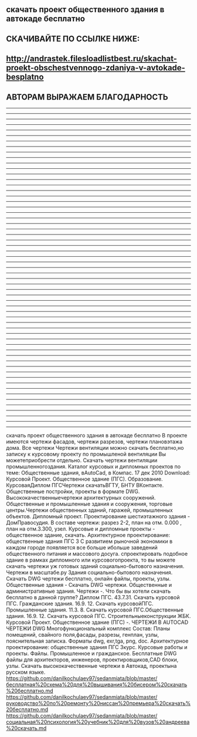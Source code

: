 скачать проект общественного здания в автокаде бесплатно
--------------------------------------------------
СКАЧИВАЙТЕ ПО ССЫЛКЕ НИЖЕ:
--------------------------------------------------
http://andrastek.filesloadlistbest.ru/skachat-proekt-obschestvennogo-zdaniya-v-avtokade-besplatno
--------------------------------------------------
АВТОРАМ ВЫРАЖАЕМ БЛАГОДАРНОСТЬ
--------------------------------------------------
--------------------------------------------------
--------------------------------------------------
--------------------------------------------------
--------------------------------------------------
--------------------------------------------------
--------------------------------------------------
--------------------------------------------------
--------------------------------------------------
--------------------------------------------------
--------------------------------------------------
--------------------------------------------------
--------------------------------------------------
--------------------------------------------------
--------------------------------------------------
--------------------------------------------------
--------------------------------------------------
--------------------------------------------------
--------------------------------------------------
--------------------------------------------------
--------------------------------------------------
--------------------------------------------------
--------------------------------------------------
--------------------------------------------------
--------------------------------------------------
--------------------------------------------------
--------------------------------------------------
--------------------------------------------------
--------------------------------------------------
--------------------------------------------------
--------------------------------------------------
--------------------------------------------------
--------------------------------------------------
--------------------------------------------------
--------------------------------------------------
--------------------------------------------------
--------------------------------------------------
--------------------------------------------------
--------------------------------------------------
--------------------------------------------------
--------------------------------------------------
--------------------------------------------------
--------------------------------------------------
--------------------------------------------------
--------------------------------------------------
--------------------------------------------------
--------------------------------------------------
--------------------------------------------------
--------------------------------------------------
--------------------------------------------------
--------------------------------------------------
--------------------------------------------------
--------------------------------------------------
--------------------------------------------------
--------------------------------------------------
--------------------------------------------------
--------------------------------------------------
--------------------------------------------------
--------------------------------------------------
--------------------------------------------------
скачать проект общественного здания в автокаде бесплатно В проекте имеются чертежи фасадов, чертежи разрезов, чертежи плановэтажа дома. Все чертежи  Чертежи вентиляции можно скачать бесплатно,но записку к курсовому проекту по промышленой вентиляции Вы можетеприобрести отдельно.  Скачать чертежи вентиляции промышленногоздания. Каталог курсовых и дипломных проектов по теме: Общественные здания, вAutoCad, в Компас. 17 дек 2010  Download: Курсовой Проект. Общественное здание (ПГС). Образование. КурсоваяДиплом ПГСЧертежи скачатьВГТУ, БНТУ  ВКонтакте. Общественные постройки, проекты в формате DWG. Высококачественныечертежи архитектурных сооружений. Общественные и промышленные здания и сооружения, торговые центры.Чертежи общественных зданий, гаражей, промышленных объектов. Дипломный проект. Проектирование шестиэтажного здания - ДомПравосудия. В составе чертежи: разрез 2-2, план на отм. 0.000 , план на отм.3.300, узел. Курсовые и дипломные проекты - общественное здание, скачать. Архитектурное проектирование: общественные здания ПГС 3
С развитием рыночной экономики в каждом городе появляется все больше ибольше заведений общественного питания и массового досуга. спроектировать подобное здание в рамках дипломного или курсовогопроекта, то вы можете скачать чертежи уж готовых зданий социально-бытового назначения. Чертежи в масштабе.ру  Здания социально-бытового назначения. Скачать DWG чертежи бесплатно, онлайн файлы, проекты, узлы. Общественные здания - Скачать DWG чертежи. Общественные и административные здания. Чертежи  -. Что бы вы хотели скачать бесплатно в данной группе? Диплом ПГС. 43.7.31. Скачать курсовой ПГС. Гражданские здания. 16.9. 12. Скачать курсовойПГС. Промышленные здания. 11.3. 8. Скачать курсовой ПГС.Общественные здания. 16.9. 12. Скачать курсовой ПГС. Строительныеконструкции ЖБК. Курсовой Проект. Общественное здание (ПГС) -. ЧЕРТЕЖИ В AUTOCAD  ЧЕРТЕЖИ DWG
Многофункциональный комплекс Состав: Планы помещений, свайного поля,фасады, разрезы, генплан, узлы, пояснительная записка. Форматы dwg, exr,tga, png, doc. Архитектурное проектирование: общественные здания ПГС 3курс. Курсовые работы и проекты. Файлы. Промышленное и гражданское. Бесплатные DWG файлы для архитекторов, инженеров, проектировщиков,CAD блоки, узлы. Скачать высококачественные чертежи в Автокад, проектына русском языке.
https://github.com/danilkochulaev97/sedanmiata/blob/master/бесплатная%20схема%20для%20вышивания%20бисером%20скачать%20бесплатно.md
https://github.com/danilkochulaev97/sedanmiata/blob/master/руководство%20по%20ремонту%20ниссан%20премьера%20скачать%20бесплатно.md
https://github.com/danilkochulaev97/sedanmiata/blob/master/социальная%20психология%20учебник%20для%20вузов%20андреева%20скачать.md